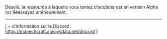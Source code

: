 Désolé, la ressource à laquelle vous tentez d'accèder est en version Alpha (α)
Réessayez ultérieurement.
 _______________________________________________________________________________
| + d'information sur le Discord : https://manechcraft.alwaysdata.net/discord |
